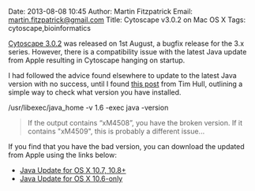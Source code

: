 Date: 2013-08-08 10:45
Author: Martin Fitzpatrick
Email: martin.fitzpatrick@gmail.com
Title: Cytoscape v3.0.2 on Mac OS X
Tags: cytoscape,bioinformatics

[Cytoscape 3.0.2](http://cytoscape.org/releasenotes.html) was released on 1st August, a bugfix release for the 3.x series. However, there is a compatibility issue with the latest Java update from Apple resulting in Cytoscape hanging on startup.

I had followed the advice found elsewhere to update to the latest Java version with no success, until I found [this post](https://groups.google.com/d/msg/cytoscape-discuss/3iCDXQ4lOTM/arovMUx0_DAJ) from Tim Hull, outlining a simple way to check what version you have installed.

  /usr/libexec/java_home -v 1.6 -exec java -version

> If the output contains “xM4508”, you have the broken
> version. If it contains "xM4509", this is probably a
> different issue...

If you find that you have the bad version, you can download the updated from Apple using the links below:

* [Java Update for OS X 10.7, 10.8+](http://support.apple.com/kb/DL1572)
* [Java Update for OS X 10.6-only](http://support.apple.com/kb/DL1573)